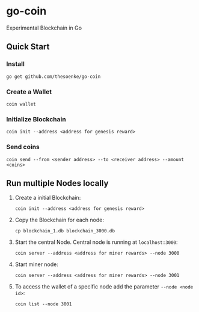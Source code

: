 # go-coin

Experimental Blockchain in Go

## Quick Start
### Install

    go get github.com/thesoenke/go-coin

### Create a Wallet

    coin wallet

### Initialize Blockchain

    coin init --address <address for genesis reward>

### Send coins

    coin send --from <sender address> --to <receiver address> --amount <coins>

## Run multiple Nodes locally
1. Create a initial Blockchain:

    `coin init --address <address for genesis reward>`
2. Copy the Blockchain for each node:

     `cp blockchain_1.db blockchain_3000.db`
3. Start the central Node. Central node is running at `localhost:3000`:

    `coin server --address <address for miner rewards> --node 3000`
4. Start miner node:

    `coin server --address <address for miner rewards> --node 3001`

5. To access the wallet of a specific node add the parameter `--node <node id>`:

    `coin list --node 3001`